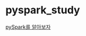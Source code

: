 # pyspark_study

[pySpark를 알아보자](https://www.notion.so/jaemin/PySpark-9eb9ce59791241b583f77537f73768b8#6120273dd3f6431691173a8b5ea9513c)
